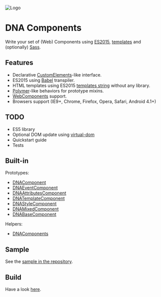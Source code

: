 ![Logo](https://gitlab.com/dna-components/dna-design/raw/master/logos/logo-raster-128.png)

# DNA Components
Write your set of (Web) Components using [ES2015](https://github.com/lukehoban/es6features), [templates](http://www.2ality.com/2015/01/template-strings-html.html) and (optionally) [Sass](http://sass-lang.com/).

## Features

- Declarative [CustomElements](https://developer.mozilla.org/en-US/docs/Web/Web_Components/Custom_Elements)-like interface.
- ES2015 using [Babel](https://babeljs.io) transpiler.
- HTML templates using ES2015 [templates string](https://developer.mozilla.org/en-US/docs/Web/JavaScript/Reference/template_strings) without any library.
- [Polymer](polymer-project.org)-like behaviors for prototype mixins.
- [WebComponents](http://webcomponents.org/) support.
- Browsers support (IE9+, Chrome, Firefox, Opera, Safari, Android 4.1+)

## TODO

- ES5 library
- Optional DOM update using [virtual-dom](https://github.com/Matt-Esch/virtual-dom)
- Quickstart guide
- Tests

## Built-in

Prototypes:
- [DNAComponent](https://gitlab.com/dna-components/dna-components/blob/master/doc/dna-component.md)
- [DNAEventComponent](https://gitlab.com/dna-components/dna-components/blob/master/doc/dna-event-component.md)
- [DNAAttributesComponent](https://gitlab.com/dna-components/dna-components/blob/master/doc/dna-attributes-component.md)
- [DNATemplateComponent](https://gitlab.com/dna-components/dna-components/blob/master/doc/dna-template-component.md)
- [DNAStyleComponent](https://gitlab.com/dna-components/dna-components/blob/master/doc/dna-style-component.md)
- [DNAMixedComponent](https://gitlab.com/dna-components/dna-components/blob/master/doc/dna-mixed-component.md)
- [DNABaseComponent](https://gitlab.com/dna-components/dna-components/blob/master/doc/dna-base-component.md)

Helpers:
- [DNAComponents](https://gitlab.com/dna-components/dna-components/blob/master/doc/dna-components.md)

## Sample

See the [sample in the repository](https://gitlab.com/dna-components/dna-components/blob/master/sample/components/seed/seed-component.next.js).

## Build
Have a look [here](https://gitlab.com/dna-components/dna-docs/blob/master/tutorials/build.md).
